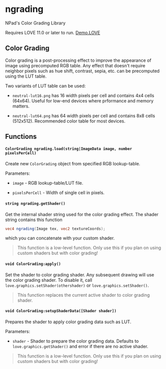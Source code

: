 ngrading
=====

NPad's Color Grading Library

Requires LOVE 11.0 or later to run. [Demo.LOVE](https://cdn.discordapp.com/attachments/330089431379869708/607065237157445658/demo.love)

Color Grading
-----

Color grading is a post-processing effect to improve the appearance of image using precomputed RGB table.
Any effect that doesn't require neighbor pixels such as hue shift, contrast, sepia, etc. can be precomputed using the LUT table.

Two variants of LUT table can be used:

* `neutral-lut16.png` has 16 width pixels per cell and contains 4x4 cells (64x64). Useful for low-end devices where prformance and memory matters.

* `neutral-lut64.png` has 64 width pixels per cell and contains 8x8 cells (512x512). Recommended color table for most devices.

Functions
-----

#### `ColorGrading ngrading.load(string|ImageData image, number pixelsPerCell)`

Create new `ColorGrading` object from specified RGB lookup-table.

Parameters:

* `image` - RGB lookup-table/LUT file.

* `pixelsPerCell` - Width of single cell in pixels.

#### `string ngrading.getShader()`

Get the internal shader string used for the color grading effect. The shader string contains this function

```glsl
vec4 ngrading(Image tex, vec2 textureCoords);
```

which you can concatenate with your custom shader.

> This function is a low-level function. Only use this if you plan on using custom shaders but with color grading!

#### `void ColorGrading:apply()`

Set the shader to color grading shader. Any subsequent drawing will use the color grading shader.
To disable it, call `love.graphics.setShader(othershader)` or `love.graphics.setShader()`.

> This function replaces the current active shader to color grading shader.

#### `void ColorGrading:setupShaderData([Shader shader])`

Prepares the shader to apply color grading data such as LUT.

Parameters:

* `shader` - Shader to prepare the color grading data. Defaults to `love.graphics.getShader()` and error if there are no active shader.

> This function is a low-level function. Only use this if you plan on using custom shaders but with color grading!
